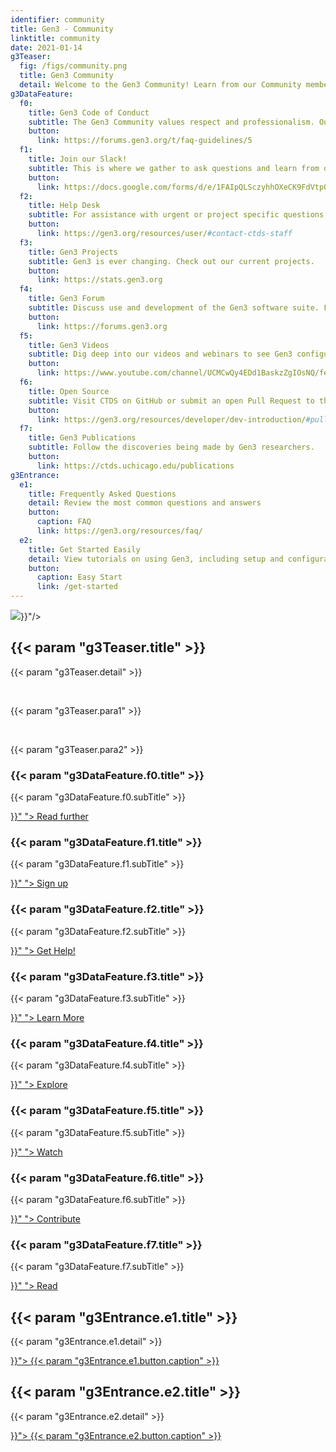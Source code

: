 ```yaml
---
identifier: community
title: Gen3 - Community
linktitle: community
date: 2021-01-14
g3Teaser:
  fig: /figs/community.png
  title: Gen3 Community
  detail: Welcome to the Gen3 Community! Learn from our Community members and engage in technical discussions. Find resources below to discover helpful information on the Gen3 Data Platform Community that strives to accelerate data-driven discoveries.
g3DataFeature:
  f0:
    title: Gen3 Code of Conduct
    subtitle: The Gen3 Community values respect and professionalism. Our purpose is to share knowledge and make everyone feel safe and included.
    button:
      link: https://forums.gen3.org/t/faq-guidelines/5
  f1:
    title: Join our Slack!
    subtitle: This is where we gather to ask questions and learn from others' experiences.
    button:
      link: https://docs.google.com/forms/d/e/1FAIpQLSczyhhOXeCK9FdVtpQpelOHYnRj1EAq1rwwnm9q6cPAe5a7ug/viewform
  f2:
    title: Help Desk
    subtitle: For assistance with urgent or project specific questions, please contact our help desk.
    button:
      link: https://gen3.org/resources/user/#contact-ctds-staff
  f3:
    title: Gen3 Projects
    subtitle: Gen3 is ever changing. Check out our current projects.
    button:
      link: https://stats.gen3.org
  f4:
    title: Gen3 Forum
    subtitle: Discuss use and development of the Gen3 software suite. Find different topics and answers for beginner through advanced stages.
    button:
      link: https://forums.gen3.org
  f5:
    title: Gen3 Videos
    subtitle: Dig deep into our videos and webinars to see Gen3 configurations and operations.
    button:
      link: https://www.youtube.com/channel/UCMCwQy4EDd1BaskzZgIOsNQ/featured
  f6:
    title: Open Source
    subtitle: Visit CTDS on GitHub or submit an open Pull Request to the code base.
    button:
      link: https://gen3.org/resources/developer/dev-introduction/#pull-requests-prs
  f7:
    title: Gen3 Publications
    subtitle: Follow the discoveries being made by Gen3 researchers.
    button:
      link: https://ctds.uchicago.edu/publications
g3Entrance:
  e1:
    title: Frequently Asked Questions
    detail: Review the most common questions and answers
    button:
      caption: FAQ
      link: https://gen3.org/resources/faq/
  e2:
    title: Get Started Easily
    detail: View tutorials on using Gen3, including setup and configuration.
    button:
      caption: Easy Start
      link: /get-started
---
```


<section class="g3-bg__mint">
  <div class="g3-outer-wrapper g3-flex-content g3-flex-content__reverse">
    <div class="g3-col__50 g3-flex-content">
      <img class="g3-img__full-width" src="{{< param "g3Teaser.fig" >}}"/>
    </div>
    <div class="g3-space__padding-lg-top g3-col__50">
      <div class="g3-space__wrapper-gap-left">
        <h1 class="g3-space__margin-sm-bottom">
          {{< param "g3Teaser.title" >}}
        </h1>
        <p class="g3-space__margin-sm-bottom introduction">
          {{< param "g3Teaser.detail" >}}
        </p>
        <br>
        <p class="g3-space__margin-sm-bottom introduction">
          {{< param "g3Teaser.para1" >}}
        </p>
        <br>
        <p class="g3-space__margin-sm-bottom introduction">
          {{< param "g3Teaser.para2" >}}
        </p>
      </div>
    </div>
  </div>
</section>

<section>
  <div class="g3-space__margin-lg-bottom g3-inner-wrapper">
    <div class="g3-flex-content g3-flex-content__col g3-space__margin-md-top-bottom">
      <div class="g3-flex-content g3-flex-content__col g3-space__margin-sm-left-right g3-box">
        <h3 class="g3-space__margin-sm-top-bottom">{{< param "g3DataFeature.f0.title" >}}</h3>
        <p>
          {{< param "g3DataFeature.f0.subTitle" >}}
        </p>
        <a class="g3-button g3-button--tertiary g3-flex-content_alien-self-flex-end" href="{{< param "g3DataFeature.f0.button.link" >}}" ">
            Read further
        </a>
      </div>
      <div class="g3-flex-content g3-space__margin-md-top-bottom">
        <div class="g3-space__margin-sm-left-right g3-col__33 g3-box">
          <h3 class="g3-space__margin-sm-top-bottom">{{< param "g3DataFeature.f1.title" >}}</h3>
          <p>
            {{< param "g3DataFeature.f1.subTitle" >}}
          </p>
          <div class="g3-space__margin-sm-top-bottom g3-divider"></div>
          <div class="g3-flex-content g3-flex-content_center">
            <a class="g3-button g3-button--tertiary" href="{{< param "g3DataFeature.f1.button.link" >}}" ">
              Sign up
            </a>
          </div>
        </div>
        <div class="g3-space__margin-sm-left-right g3-col__33 g3-box">
          <h3 class="g3-space__margin-sm-top-bottom">{{< param "g3DataFeature.f2.title" >}}</h3>
          <p>
            {{< param "g3DataFeature.f2.subTitle" >}}
          </p>
          <div class="g3-space__margin-sm-top-bottom g3-divider"></div>
          <div class="g3-flex-content g3-flex-content_center">
            <a class="g3-button g3-button--tertiary" href="{{< param "g3DataFeature.f2.button.link" >}}" ">
              Get Help!
            </a>
          </div>
        </div>
        <div class="g3-space__margin-sm-left-right g3-col__33 g3-box">
          <h3 class="g3-space__margin-sm-top-bottom">{{< param "g3DataFeature.f3.title" >}}</h3>
          <p>
            {{< param "g3DataFeature.f3.subTitle" >}}
          </p>
          <div class="g3-space__margin-sm-top-bottom g3-divider"></div>
          <div class="g3-flex-content g3-flex-content_center">
            <a class="g3-button g3-button--tertiary" href="{{< param "g3DataFeature.f3.button.link" >}}" ">
              Learn More
            </a>
          </div>
        </div>
      </div>
      <div class="g3-flex-content g3-flex-content__col">
      <div class="g3-flex-content g3-flex-content__col">
      <div class="g3-flex-content g3-flex-content__col g3-space__margin-sm-left-right g3-box">
        <h3 class="g3-space__margin-sm-top-bottom">{{< param "g3DataFeature.f4.title" >}}</h3>
        <p>
          {{< param "g3DataFeature.f4.subTitle" >}}
        </p>
        <a class="g3-button g3-button--tertiary g3-flex-content_alien-self-flex-end" href="{{< param "g3DataFeature.f4.button.link" >}}" ">
            Explore
        </a>
      </div>
      <div class="g3-flex-content g3-space__margin-md-top-bottom">
        <div class="g3-space__margin-sm-left-right g3-col__33 g3-box">
          <h3 class="g3-space__margin-sm-top-bottom">{{< param "g3DataFeature.f5.title" >}}</h3>
          <p>
            {{< param "g3DataFeature.f5.subTitle" >}}
          </p>
          <div class="g3-space__margin-sm-top-bottom g3-divider"></div>
          <div class="g3-flex-content g3-flex-content_center">
            <a class="g3-button g3-button--tertiary" href="{{< param "g3DataFeature.f5.button.link" >}}" ">
              Watch
            </a>
          </div>
        </div>
        <div class="g3-space__margin-sm-left-right g3-col__33 g3-box">
          <h3 class="g3-space__margin-sm-top-bottom">{{< param "g3DataFeature.f6.title" >}}</h3>
          <p>
            {{< param "g3DataFeature.f6.subTitle" >}}
          </p>
          <div class="g3-space__margin-sm-top-bottom g3-divider"></div>
          <div class="g3-flex-content g3-flex-content_center">
            <a class="g3-button g3-button--tertiary" href="{{< param "g3DataFeature.f6.button.link" >}}" ">
              Contribute
            </a>
          </div>
        </div>
        <div class="g3-space__margin-sm-left-right g3-col__33 g3-box">
          <h3 class="g3-space__margin-sm-top-bottom">{{< param "g3DataFeature.f7.title" >}}</h3>
          <p>
            {{< param "g3DataFeature.f7.subTitle" >}}
          </p>
          <div class="g3-space__margin-sm-top-bottom g3-divider"></div>
          <div class="g3-flex-content g3-flex-content_center">
            <a class="g3-button g3-button--tertiary" href="{{< param "g3DataFeature.f7.button.link" >}}" ">
              Read
            </a>
          </div>
    </div>
  </div>
</section>

<section>
  <div class="g3-inner-wrapper g3-flex-content g3-space__margin-md-bottom">
    <div class="g3-bg__solight g3-space__padding-md g3-col__50 g3-text__center g3-space__margin-sm-left-right">
      <h2 class="g3-space__margin-sm-bottom">
        {{< param "g3Entrance.e1.title" >}}
      </h2>
      <p class="g3-space__margin-sm-bottom">
        {{< param "g3Entrance.e1.detail" >}}
      </p>
      <a class="g3-button--secondary g3-button" href="{{< param "g3Entrance.e1.button.link" >}}">
        {{< param "g3Entrance.e1.button.caption" >}}
      </a>
    </div>
    <div class="g3-bg__solight g3-space__padding-md g3-col__50 g3-text__center g3-space__margin-sm-left-right">
      <h2 class="g3-space__margin-sm-bottom">
        {{< param "g3Entrance.e2.title" >}}
      </h2>
      <p class="g3-space__margin-sm-bottom">
        {{< param "g3Entrance.e2.detail" >}}
      </p>
      <a class="g3-button--secondary g3-button" href="{{< param "g3Entrance.e2.button.link" >}}">
        {{< param "g3Entrance.e2.button.caption" >}}
      </a>
    </div>
  </div>
</section>
